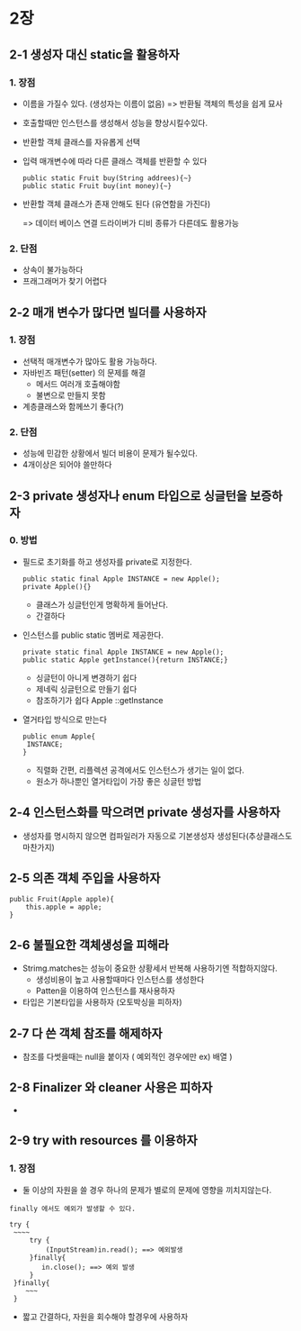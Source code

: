 # 2장 

## 2-1 생성자 대신 static을 활용하자

### 1. 장점

- 이름을 가질수 있다. (생성자는 이름이 없음) => 반환될 객체의 특성을 쉽게 묘사

- 호출할때만 인스턴스를 생성해서 성능을 향상시킬수있다.

- 반환할 객체 클래스를 자유롭게 선택 

- 입력 매개변수에 따라 다른 클래스 객체를 반환할 수 있다

  ```
  public static Fruit buy(String addrees){~}
  public static Fruit buy(int money){~}
  ```

- 반환할 객체 클래스가 존재 안해도 된다 (유연함을 가진다)

  => 데이터 베이스 연결 드라이버가 디비 종류가 다른데도 활용가능

### 2. 단점

- 상속이 불가능하다
- 프래그래머가 찾기 어렵다



## 2-2 매개 변수가 많다면 빌더를 사용하자

### 1. 장점

- 선택적 매개변수가 많아도 활용 가능하다.
- 자바빈즈 패턴(setter) 의 문제를 해결
  - 메서드 여러개 호출해야함
  - 불변으로 만들지 못함
- 계층클래스와 함께쓰기 좋다(?)



### 2. 단점

- 성능에 민감한 상황에서 빌더 비용이 문제가 될수있다.
- 4개이상은 되어야 쓸만하다



## 2-3 private 생성자나 enum 타입으로 싱글턴을 보증하자

### 0. 방법

- 필드로 초기화를 하고 생성자를 private로 지정한다.

  ```
  public static final Apple INSTANCE = new Apple();
  private Apple(){}
  ```

  - 클래스가 싱글턴인게 명확하게 들어난다.
  - 간결하다

- 인스턴스를 public static 멤버로 제공한다.

  ```
  private static final Apple INSTANCE = new Apple();
  public static Apple getInstance(){return INSTANCE;}
  ```
  - 싱글턴이 아니게 변경하기 쉽다
  - 제네릭 싱글턴으로 만들기 쉽다 
  - 참조하기가 쉽다 Apple ::getInstance

- 열거타입 방식으로 만는다

  ```
  public enum Apple{
   INSTANCE;
  }
  ```

  - 직렬화 간편, 리플렉션 공격에서도 인스턴스가 생기는 일이 없다.
  - 원소가 하나뿐인 열거타입이 가장 좋은 싱글턴 방법

## 2-4 인스턴스화를 막으려면 private 생성자를 사용하자

- 생성자를 명시하지 않으면 컴파일러가 자동으로 기본생성자 생성된다(추상클래스도 마찬가지)

  

## 2-5 의존 객체 주입을 사용하자 

```
public Fruit(Apple apple){
	this.apple = apple;
}
```



## 2-6 불필요한 객체생성을 피해라

- Strimg.matches는 성능이 중요한 상황세서 반복해 사용하기엔 적합하지않다.
  - 생성비용이 높고 사용할때마다 인스턴스를 생성한다
  - Patten을 이용하여 인스턴스를 재사용하자
- 타입은 기본타입을 사용하자 (오토박싱을 피하자)



## 2-7 다 쓴 객체 참조를 해제하자

- 참조를 다썻을때는 null을 붙이자 ( 예외적인 경우에만 ex) 배열 )



## 2-8 Finalizer 와 cleaner 사용은 피하자

- 

## 2-9 try with resources 를 이용하자

### 1. 장점

- 둘 이상의 자원을 쓸 경우 하나의 문제가 별로의 문제에 영향을 끼치지않는다.

``` 
finally 에서도 예외가 발생할 수 있다.

try {
 ~~~~
     try {
         (InputStream)in.read(); ==> 예외발생
     }finally{
        in.close(); ==> 예외 발생
     }
 }finally{
 	~~~
 }
```

- 짧고 간결하다, 자원을 회수해야 할경우에 사용하자